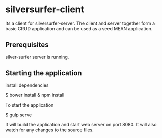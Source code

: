 silversurfer-client
====================

Its a client for silversurfer-server. The client and server together form a basic CRUD application and can be used as a seed MEAN application.


Prerequisites
--------------

silver-surfer server is running.

Starting the application
-------------------------

install dependencies

$ bower install & npm install

To start the application

$ gulp serve

It will build the application and start web server on port 8080. It will also watch for any changes to the source files.
